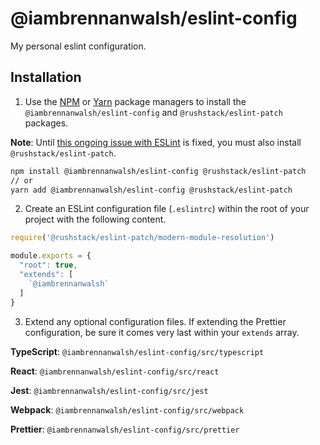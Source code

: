 # @iambrennanwalsh/eslint-config

My personal eslint configuration.

## Installation

1. Use the [NPM](https://npmjs.com) or [Yarn](https://yarnpkg.com/) package managers to install the `@iambrennanwalsh/eslint-config` and `@rushstack/eslint-patch` packages. 

**Note**: Until [this ongoing issue with ESLint](https://github.com/eslint/eslint/issues/3458") is fixed, you must also install `@rushstack/eslint-patch`.

```bash
npm install @iambrennanwalsh/eslint-config @rushstack/eslint-patch
// or
yarn add @iambrennanwalsh/eslint-config @rushstack/eslint-patch
```

2. Create an ESLint configuration file (`.eslintrc`) within the root of your project with the following content.

```js
require('@rushstack/eslint-patch/modern-module-resolution')

module.exports = {
  "root": true,
  "extends": [
    `@iambrennanwalsh`
  ]
}
```

3. Extend any optional configuration files. If extending the Prettier configuration, be sure it comes very last within your `extends` array.

**TypeScript**: `@iambrennanwalsh/eslint-config/src/typescript`

**React**: `@iambrennanwalsh/eslint-config/src/react`

**Jest**: `@iambrennanwalsh/eslint-config/src/jest`

**Webpack**: `@iambrennanwalsh/eslint-config/src/webpack`

**Prettier**: `@iambrennanwalsh/eslint-config/src/prettier`
